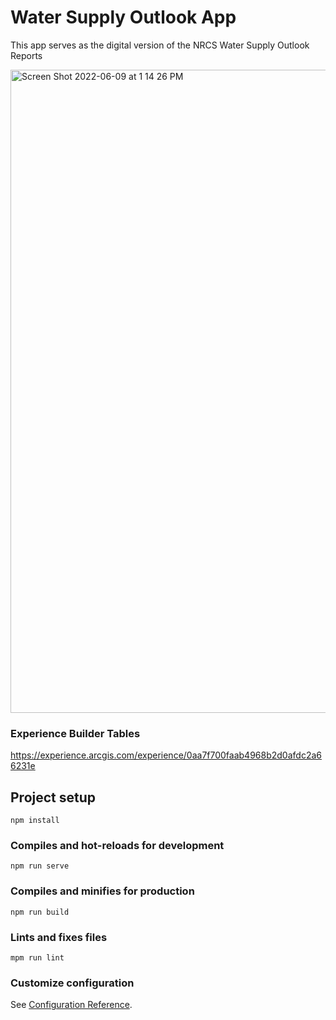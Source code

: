 # Water Supply Outlook App

This app serves as the digital version of the NRCS Water Supply Outlook Reports

<img width="1029" alt="Screen Shot 2022-06-09 at 1 14 26 PM" src="https://user-images.githubusercontent.com/55154968/172926158-23dcd105-7edc-422a-b030-6515a64113b9.png">

### Experience Builder Tables

https://experience.arcgis.com/experience/0aa7f700faab4968b2d0afdc2a66231e

## Project setup

```
npm install
```

### Compiles and hot-reloads for development

```
npm run serve
```

### Compiles and minifies for production

```
npm run build
```

### Lints and fixes files

```
mpm run lint
```

### Customize configuration

See [Configuration Reference](https://cli.vuejs.org/config/).

